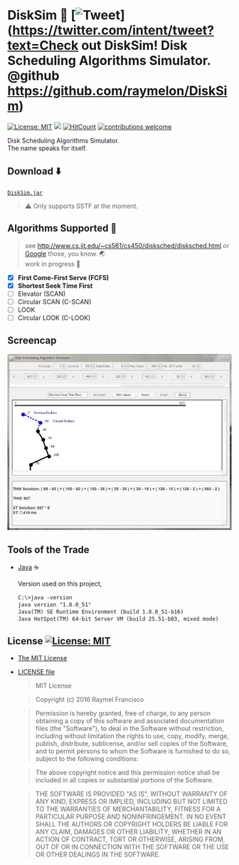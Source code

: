 # DiskSim :minidisc: [![Tweet](https://img.shields.io/twitter/url/http/shields.io.svg?style=social)](https://twitter.com/intent/tweet?text=Check out DiskSim! Disk Scheduling Algorithms Simulator. @github https://github.com/raymelon/DiskSim)

[![License: MIT](https://img.shields.io/badge/License-MIT-yellow.svg)](https://opensource.org/licenses/MIT)
![](https://reposs.herokuapp.com/?path=raymelon/DiskSim)
[![HitCount](https://hitt.herokuapp.com/raymelon/DiskSim/hits.svg)](https://github.com/raymelon/DiskSim)
[![contributions welcome](https://img.shields.io/badge/contributions-welcome-brightgreen.svg?style=flat)]()

Disk Scheduling Algorithms Simulator.
<br>
The name speaks for itself.

## Download :arrow_down:
[`DiskSim.jar`](https://github.com/raymelon/DiskSim/blob/master/src/DiskSim.jar) 
>  :warning: Only supports SSTF at the moment.

## Algorithms Supported :thought_balloon:
> see http://www.cs.iit.edu/~cs561/cs450/disksched/disksched.html or [Google](google.com) those, you know. :earth_asia: <br>
> work in progress :construction:

- [x] **First Come-First Serve (FCFS)**
- [x] **Shortest Seek Time First**
- [ ] Elevator (SCAN)
- [ ] Circular SCAN (C-SCAN)
- [ ] LOOK
- [ ] Circular LOOK (C-LOOK)

## Screencap
![alt tag](https://github.com/raymelon/DiskSim/blob/master/screencap/Capture%20SSTF.JPG)

## Tools of the Trade
- [Java](https://www.java.com/en/download/) :coffee:

  Version used on this project,
  
  ```batch
  C:\>java -version
  java version "1.8.0_51"
  Java(TM) SE Runtime Environment (build 1.8.0_51-b16)
  Java HotSpot(TM) 64-bit Server VM (build 25.51-b03, mixed mode)
  ```

## License [![License: MIT](https://img.shields.io/badge/License-MIT-yellow.svg)](https://opensource.org/licenses/MIT)
- [The MIT License](https://opensource.org/licenses/MIT)
- [LICENSE file](https://github.com/raymelon/DiskSim/blob/master/LICENSE.md)

  > MIT License

  > Copyright (c) 2016 Raymel Francisco

  > Permission is hereby granted, free of charge, to any person obtaining a copy of this software and associated documentation files (the "Software"), to deal in the Software without restriction, including without limitation the rights to use, copy, modify, merge, publish, distribute, sublicense, and/or sell copies of the Software, and to permit persons to whom the Software is furnished to do so, subject to the following conditions:

  > The above copyright notice and this permission notice shall be included in all copies or substantial portions of the Software.

  > THE SOFTWARE IS PROVIDED "AS IS", WITHOUT WARRANTY OF ANY KIND, EXPRESS OR IMPLIED, INCLUDING BUT NOT LIMITED TO THE WARRANTIES OF MERCHANTABILITY, FITNESS FOR A PARTICULAR PURPOSE AND NONINFRINGEMENT. IN NO EVENT SHALL THE AUTHORS OR COPYRIGHT HOLDERS BE LIABLE FOR ANY CLAIM, DAMAGES OR OTHER LIABILITY, WHETHER IN AN ACTION OF CONTRACT, TORT OR OTHERWISE, ARISING FROM, OUT OF OR IN CONNECTION WITH THE SOFTWARE OR THE USE OR OTHER DEALINGS IN THE SOFTWARE.
